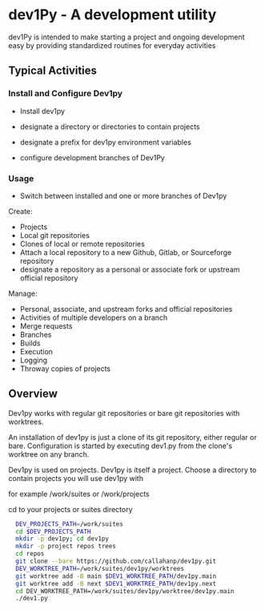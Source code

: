 # dev1Py - A development utility
 
dev1Py is intended to make starting a project and ongoing development easy by providing standardized routines for everyday activities

## Typical Activities

### Install and Configure Dev1py

* Install dev1py

* designate a directory or directories to contain projects
* designate a prefix for dev1py environment variables
* configure development branches of Dev1Py

### Usage

* Switch between installed and one or more branches of Dev1py
  
Create:

* Projects
* Local git repositories
* Clones of local or remote repositories
* Attach a local repository to a new Github, Gitlab, or Sourceforge repository
* designate a repository as a personal or associate fork or upstream official repository
  
Manage:

* Personal, associate, and upstream forks and official repositories
* Activities of multiple developers on a branch
* Merge requests
* Branches
* Builds
* Execution
* Logging
* Throway copies of projects

## Overview



Dev1py works with regular git repositories or bare git repositories with worktrees. 

An installation of dev1py is just a clone of its git repository, either regular or bare.
Configuration is started by executing dev1.py from the clone's worktree on any branch.

Dev1py is used on projects.  Dev1py is itself a project.  Choose a directory to contain projects you will use dev1py with

for example /work/suites or /work/projects

  cd to your projects or suites directory

``` bash
  DEV_PROJECTS_PATH=/work/suites
  cd $DEV_PROJECTS_PATH
  mkdir -p dev1py; cd dev1py
  mkdir -p project repos trees
  cd repos
  git clone --bare https://github.com/callahanp/dev1py.git
  DEV_WORKTREE_PATH=/work/suites/dev1py/worktrees
  git worktree add -B main $DEV1_WORKTREE_PATH/dev1py.main
  git worktree add -B next $DEV1_WORKTREE_PATH/dev1py.next
  cd DEV_WORKTREE_PATH=/work/suites/dev1py/worktree/dev1py.main
  ./dev1.py
```
 

